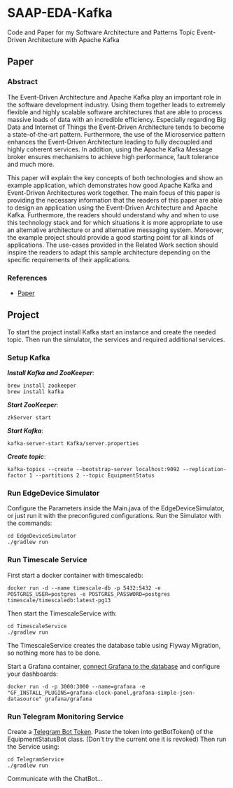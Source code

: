 # SAAP-EDA-Kafka
Code and Paper for my Software Architecture and Patterns Topic Event-Driven Architecture with Apache Kafka

## Paper
### Abstract
The Event-Driven Architecture and Apache Kafka play an important role in the software development industry.
Using them together leads to extremely flexible and highly scalable software architectures that are able to process massive loads of data with an incredible efficiency.
Especially regarding Big Data and Internet of Things the Event-Driven Architecture tends to become a state-of-the-art pattern.
Furthermore, the use of the Microservice pattern enhances the Event-Driven Architecture leading to fully decoupled and highly coherent services.
In addition, using the Apache Kafka Message broker ensures mechanisms to achieve high performance, fault tolerance and much more.

This paper will explain the key concepts of both technologies and show an example application, which demonstrates how good Apache Kafka and Event-Driven Architectures work together.
The main focus of this paper is providing the necessary information that the readers of this paper are able to design an application using the Event-Driven Architecture and Apache Kafka.
Furthermore, the readers should understand why and when to use this technology stack and for which situations it is more appropriate to use an alternative architecture or and alternative messaging system.
Moreover, the example project should provide a good starting point for all kinds of applications.
The use-cases provided in the Related Work section should inspire the readers to adapt this sample architecture depending on the specific requirements of their applications.

### References
- [Paper](./Paper/Event-Driven-Architecture-with-Apache-Kafka.pdf)

## Project
To start the project install Kafka start an instance and create the needed topic.
Then run the simulator, the services and required additional services.

### Setup Kafka 
***Install Kafka and ZooKeeper***:  
```
brew install zookeeper
brew install kafka
```

***Start ZooKeeper***:  
```
zkServer start
```

***Start Kafka***:  
```
kafka-server-start Kafka/server.properties
```

***Create topic***:  
```
kafka-topics --create --bootstrap-server localhost:9092 --replication-factor 1 --partitions 2 --topic EquipmentStatus
```

### Run EdgeDevice Simulator
Configure the Parameters inside the Main.java of the EdgeDeviceSimulator, or just run it with the preconfigured configurations.
Run the Simulator with the commands:
```
cd EdgeDeviceSimulator
./gradlew run
```

### Run Timescale Service
First start a docker container with timescaledb:
```
docker run -d --name timescale-db -p 5432:5432 -e POSTGRES_USER=postgres -e POSTGRES_PASSWORD=postgres timescale/timescaledb:latest-pg13
```

Then start the TimescaleService with:
```
cd TimescaleService
./gradlew run
```
The TimescaleService creates the database table using Flyway Migration, so nothing more has to be done.

Start a Grafana container, [connect Grafana to the database](https://docs.timescale.com/timescaledb/latest/tutorials/grafana/installation/) and configure your dashboards:
```
docker run -d -p 3000:3000 --name=grafana -e "GF_INSTALL_PLUGINS=grafana-clock-panel,grafana-simple-json-datasource" grafana/grafana
```

### Run Telegram Monitoring Service
Create a [Telegram Bot Token](https://sendpulse.com/knowledge-base/chatbot/telegram/create-telegram-chatbot).
Paste the token into getBotToken() of the EquipmentStatusBot class. (Don't try the current one it is revoked)
Then run the Service using: 
```
cd TelegramService
./gradlew run
```

Communicate with the ChatBot...
